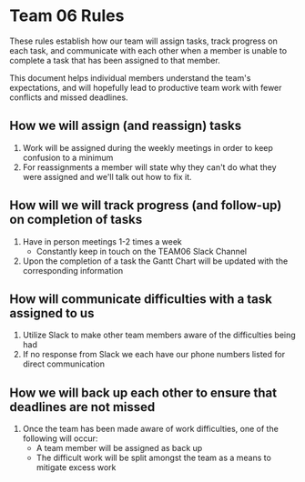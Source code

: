 # Team 06 Rules

These rules establish how our team will assign tasks,
track progress on each task, and communicate with each other 
when a member is unable to complete a task that has been assigned to that member.

This document helps individual members understand the team's expectations,
and will hopefully lead to productive team work with fewer conflicts
and missed deadlines.

## How we will assign (and reassign) tasks
1. Work will be assigned during the weekly meetings in order to keep confusion to a minimum
2. For reassignments a member will state why they can't do what they were assigned and we'll talk out how to fix it.


## How will we will track progress (and follow-up) on completion of tasks
1. Have in person meetings 1-2 times a week
    * Constantly keep in touch on the TEAM06 Slack Channel
2. Upon the completion of a task the Gantt Chart will be updated with the corresponding information


## How will communicate difficulties with a task assigned to us
1. Utilize Slack to make other team members aware of the difficulties being had
2. If no response from Slack we each have our phone numbers listed for direct communication

## How we will back up each other to ensure that deadlines are not missed
1. Once the team has been made aware of work difficulties, one of the following will occur:
   * A team member will be assigned as back up
   * The difficult work will be split amongst the team as a means to mitigate excess work





